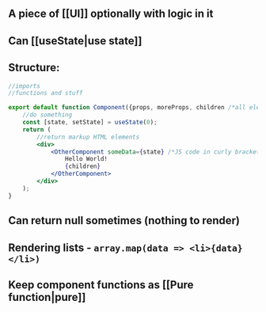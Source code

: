 ## A piece of [[UI]] optionally with logic in it
## Can [[useState|use state]]
## Structure:
```jsx
//imports
//functions and stuff

export default function Component({props, moreProps, children /*all elements placed inside the component as content*/}){
	//do something
	const [state, setState] = useState(0);
	return (
		//return markup HTML elements
		<div>
			<OtherComponent someData={state} /*JS code in curly brackets*/>
				Hello World!
				{children}
			</OtherComponent>
		</div>
	);
}
```
## Can return null sometimes (nothing to render)
## Rendering lists - `array.map(data => <li>{data}</li>)`
## Keep component functions as [[Pure function|pure]]

